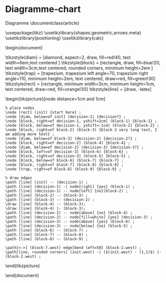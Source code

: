 # Diagramme-chart
Diagramme
\documentclass{article}

\usepackage{tikz}
\usetikzlibrary{shapes.geometric,arrows.meta}
\usetikzlibrary{positioning}
\usetikzlibrary{calc}

\begin{document}

\tikzstyle{diam} = [diamond, aspect=2, draw, fill=red!40, text width=6em,text centered ]
\tikzstyle{block} = [rectangle, draw, fill=blue!20, text width=3cm,text centered, rounded corners, minimum height=2em ]
\tikzstyle{trap} = [trapezium, trapezium left angle=70, trapezium right angle=110, minimum height=2em, text centered, draw=red, fill=green!30]
\tikzstyle{rect} = [rectangle, minimum width=3cm, minimum height=1cm, text centered, draw=red, fill=orange!30]
\tikzstyle{line} = [draw, -latex]

\begin{tikzpicture}[node distance=1cm and 1cm]

    % place nodes
    \node [rect] (init) {start here} ;
    \node [diam, below=of init] (decision-1) {decision?} ;
    \node [block, right=of decision-1, yshift=1cm] (block-1) {block-1} ;
    \node [block, below=of decision-1, yshift=-1cm] (block-2) {block-2} ;
    \node [block, right=of block-2] (block-3) {block-3 very long text, I am adding more text} ;
    \node [diam, below=of block-3] (decision-2) {decision-2?} ;
    \node [block, right=of decision-2] (block-4) {block-4} ;
    \node [diam, below=of decision-2] (decision-3) {decision-3?} ;
    \node [block, left=of decision-3] (block-6) {block-6} ;
    \node [block, right=of decision-3] (block-5) {block-5} ;
    \node [block, below=of block-6] (block-7) {block-7} ;
    \node [block, right=of block-7] (block-8) {block-8} ;
    \node [trap, right=of block-8] (block-9) {block-9} ;

    % draw edges
    \path [line] (init) -- (decision-1) ;
    \path [line] (decision-1) -| node[right] {yes} (block-1) ;
    \path [line] (decision-1) -- node[left] {no}(block-2) ;
    \path [line] (block-2) -- (block-3) ;
    \path [line] (block-3) -- (decision-2) ;
    \draw [line] (block-4) -- (block-3);
    \draw [line] (block-4) |- (block-3);
    \path [line] (decision-2) -- node[above] {no} (block-4) ;
    \path [line] (decision-2) -- node[fill=white] {yes} (decision-3) ;
    \path [line] (decision-3) -- node[above] {yes} (block-6) ;
    \path [line] (decision-3) -- node[below] {no} (block-5) ;
    \path [line] (block-6) -- (block-7) ;
    \path [line] (block-7) -- (block-8) ;
    \path [line] (block-8) -- (block-9) ;

    \path[<->] (block-7.west) edge[bend left=50] (block-2.west) ;
    \path[line, rounded corners] (init.west) -| ($(init.west) - (1,1)$) |- (block-2.west) ;

\end{tikzpicture}

\end{document}
